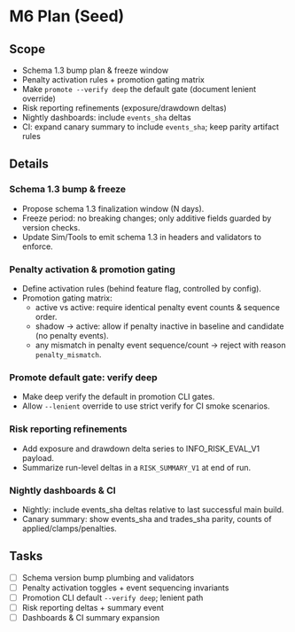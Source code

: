 # M6 Plan (Seed)

## Scope

- Schema 1.3 bump plan & freeze window
- Penalty activation rules + promotion gating matrix
- Make `promote --verify deep` the default gate (document lenient override)
- Risk reporting refinements (exposure/drawdown deltas)
- Nightly dashboards: include `events_sha` deltas
- CI: expand canary summary to include `events_sha`; keep parity artifact rules

## Details

### Schema 1.3 bump & freeze

- Propose schema 1.3 finalization window (N days).
- Freeze period: no breaking changes; only additive fields guarded by version checks.
- Update Sim/Tools to emit schema 1.3 in headers and validators to enforce.

### Penalty activation & promotion gating

- Define activation rules (behind feature flag, controlled by config).
- Promotion gating matrix:
  - active vs active: require identical penalty event counts & sequence order.
  - shadow → active: allow if penalty inactive in baseline and candidate (no penalty events).
  - any mismatch in penalty event sequence/count → reject with reason `penalty_mismatch`.

### Promote default gate: verify deep

- Make deep verify the default in promotion CLI gates.
- Allow `--lenient` override to use strict verify for CI smoke scenarios.

### Risk reporting refinements

- Add exposure and drawdown delta series to INFO_RISK_EVAL_V1 payload.
- Summarize run-level deltas in a `RISK_SUMMARY_V1` at end of run.

### Nightly dashboards & CI

- Nightly: include events_sha deltas relative to last successful main build.
- Canary summary: show events_sha and trades_sha parity, counts of applied/clamps/penalties.

## Tasks

- [ ] Schema version bump plumbing and validators
- [ ] Penalty activation toggles + event sequencing invariants
- [ ] Promotion CLI default `--verify deep`; lenient path
- [ ] Risk reporting deltas + summary event
- [ ] Dashboards & CI summary expansion
